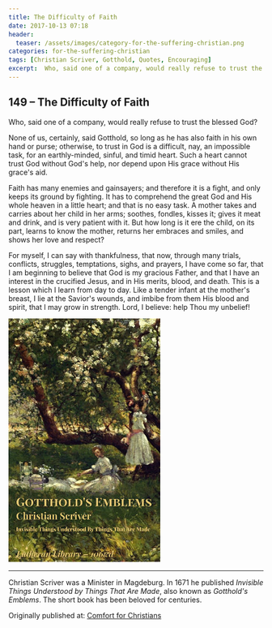```yaml
---
title: The Difficulty of Faith
date: 2017-10-13 07:18
header:
  teaser: /assets/images/category-for-the-suffering-christian.png
categories: for-the-suffering-christian
tags: [Christian Scriver, Gotthold, Quotes, Encouraging] 
excerpt:  Who, said one of a company, would really refuse to trust the blessed God?" 
---
```


## 149 – The Difficulty of Faith

Who, said one of a company, would really refuse to trust the blessed God? 

None of us, certainly, said Gotthold, so long as he has also faith in his own hand or purse; otherwise, to trust in God is a difficult, nay, an impossible task, for an earthly-minded, sinful, and timid heart. Such a heart cannot trust God without God's help, nor depend upon His grace without His grace's aid. 

Faith has many enemies and gainsayers; and therefore it is a fight, and only keeps its ground by fighting. It has to comprehend the great God and His whole heaven in a little heart; and that is no easy task. A mother takes and carries about her child in her arms; soothes, fondles, kisses it; gives it meat and drink, and is very patient with it. But how long is it ere the child, on its part, learns to know the mother, returns her embraces and smiles, and shows her love and respect? 

For myself, I can say with thankfulness, that now, through many trials, conflicts, struggles, temptations, sighs, and prayers, I have come so far, that I am beginning to believe that God is my gracious Father, and that I have an interest in the crucified Jesus, and in His merits, blood, and death. This is a lesson which I learn from day to day. Like a tender infant at the mother's breast, I lie at the Savior's wounds, and imbibe from them His blood and spirit, that I may grow in strength. Lord, I believe: help Thou my unbelief! 

[![Lutheran Library Cover - Gotthold's Emblems](/assets/images/106wd-scriver-gottholds-emblems-300x480.jpg)](http://www.lutheranlibrary.org)

---

Christian Scriver was a Minister in Magdeburg.  In 1671 he published *Invisible Things Understood by Things That Are Made*, also known as *Gotthold's Emblems*.  The short book has been beloved for centuries.


<div>Originally published at: <a href='http://www.alecsatin.com/'>Comfort for Christians</a></div>